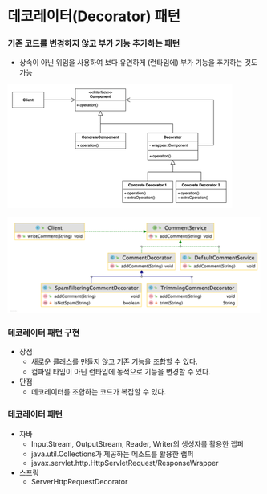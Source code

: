 # 데코레이터(Decorator) 패턴
### 기존 코드를 변경하지 않고 부가 기능 추가하는 패턴
- 상속이 아닌 위임을 사용하여 보다 유연하게 (런타임에) 부가 기능을 추가하는 것도 가능

![img.png](decorator1.png)

![img.png](decorator2.png)

### 데코레이터 패턴 구현
- 장점
  - 새로운 클래스를 만들지 않고 기존 기능을 조합할 수 있다.
  - 컴파일 타임이 아닌 런타임에 동적으로 기능을 변경할 수 있다.
- 단점
  - 데코레이터를 조합하는 코드가 복잡할 수 있다.

### 데코레이터 패턴
- 자바
  - InputStream, OutputStream, Reader, Writer의 생성자를 활용한 랩퍼
  - java.util.Collections가 제공하는 메소드를 활용한 랩퍼
  - javax.servlet.http.HttpServletRequest/ResponseWrapper
- 스프링
  - ServerHttpRequestDecorator